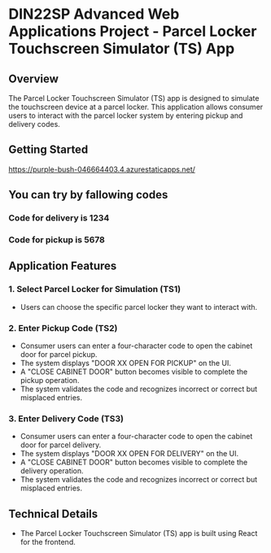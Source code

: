 # DIN22SP Advanced Web Applications Project - Parcel Locker Touchscreen Simulator (TS) App

## Overview

The Parcel Locker Touchscreen Simulator (TS) app is designed to simulate the touchscreen device at a parcel locker. This application allows consumer users to interact with the parcel locker system by entering pickup and delivery codes.

## Getting Started

https://purple-bush-046664403.4.azurestaticapps.net/

## You can try by fallowing codes
### Code for delivery is 1234
### Code for pickup is 5678

## Application Features

### 1. Select Parcel Locker for Simulation (TS1)

- Users can choose the specific parcel locker they want to interact with.

### 2. Enter Pickup Code (TS2)

- Consumer users can enter a four-character code to open the cabinet door for parcel pickup.
- The system displays "DOOR XX OPEN FOR PICKUP" on the UI.
- A "CLOSE CABINET DOOR" button becomes visible to complete the pickup operation.
- The system validates the code and recognizes incorrect or correct but misplaced entries.

### 3. Enter Delivery Code (TS3)

- Consumer users can enter a four-character code to open the cabinet door for parcel delivery.
- The system displays "DOOR XX OPEN FOR DELIVERY" on the UI.
- A "CLOSE CABINET DOOR" button becomes visible to complete the delivery operation.
- The system validates the code and recognizes incorrect or correct but misplaced entries.

## Technical Details

- The Parcel Locker Touchscreen Simulator (TS) app is built using React for the frontend.

